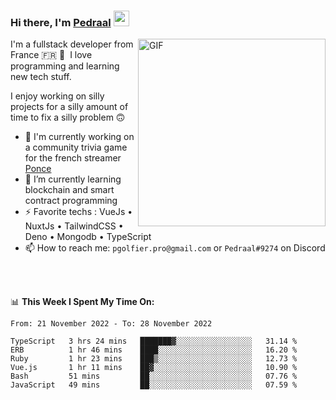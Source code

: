 ### Hi there, I'm <a href="https://pedraal.dev" target="_blank">Pedraal</a> <img src="https://media.giphy.com/media/hvRJCLFzcasrR4ia7z/giphy.gif" width="25px">
<img align="right" alt="GIF" src="https://pedraal.dev/avatar.png" width="300" height="300" />

I'm a fullstack developer from France 🇫🇷 🥖 &nbsp;I love programming and learning new
tech stuff.

I enjoy working on silly projects for a silly amount of time to fix a silly problem 🙃

- 🔭  I'm currently working on a community trivia game for the french streamer <a href="https://twitch.tv/ponce" target="_blank">Ponce</a>
- 🌱 I’m currently learning blockchain and smart contract programming
- ⚡ Favorite techs : VueJs &bull; NuxtJs &bull; TailwindCSS &bull; Deno &bull; Mongodb &bull; TypeScript
- 📫 How to reach me: `pgolfier.pro@gmail.com` or `Pedraal#9274` on Discord

<br>
<br>

📊 **This Week I Spent My Time On:**
<!--START_SECTION:waka-->

```text
From: 21 November 2022 - To: 28 November 2022

TypeScript   3 hrs 24 mins   ███████▓░░░░░░░░░░░░░░░░░   31.14 %
ERB          1 hr 46 mins    ████░░░░░░░░░░░░░░░░░░░░░   16.20 %
Ruby         1 hr 23 mins    ███▒░░░░░░░░░░░░░░░░░░░░░   12.73 %
Vue.js       1 hr 11 mins    ██▓░░░░░░░░░░░░░░░░░░░░░░   10.90 %
Bash         51 mins         ██░░░░░░░░░░░░░░░░░░░░░░░   07.76 %
JavaScript   49 mins         ██░░░░░░░░░░░░░░░░░░░░░░░   07.59 %
```

<!--END_SECTION:waka-->
